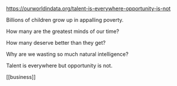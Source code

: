 ---
---

<https://ourworldindata.org/talent-is-everywhere-opportunity-is-not>

Billions of children grow up in appalling poverty. 

How many are the greatest minds of our time? 

How many deserve better than they get?  

Why are we wasting so much natural intelligence?

Talent is everywhere but opportunity is not.

[[business]]